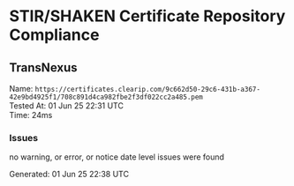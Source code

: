 # STIR/SHAKEN Certificate Repository Compliance

## TransNexus

Name: `https://certificates.clearip.com/9c662d50-29c6-431b-a367-42e9bd4925f1/708c891d4ca982fbe2f3df022cc2a485.pem`\
Tested At: 01 Jun 25 22:31 UTC\
Time: 24ms

### Issues

no warning, or error, or notice date level issues were found

Generated: 01 Jun 25 22:38 UTC